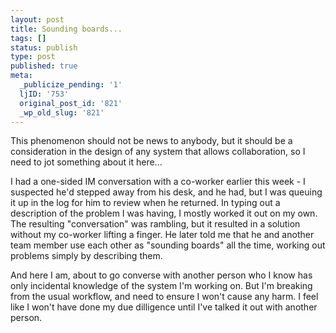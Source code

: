 ```yaml
---
layout: post
title: Sounding boards...
tags: []
status: publish
type: post
published: true
meta:
  _publicize_pending: '1'
  ljID: '753'
  original_post_id: '821'
  _wp_old_slug: '821'
---
```

This phenomenon should not be news to anybody, but it should be a consideration in the design of any system that allows collaboration, so I need to jot something about it here...

I had a one-sided IM conversation with a co-worker earlier this week - I suspected he'd stepped away from his desk, and he had, but I was queuing it up in the log for him to review when he returned.  In typing out a description of the problem I was having, I mostly worked it out on my own.  The resulting "conversation" was rambling, but it resulted in a solution without my co-worker lifting a finger.  He later told me that he and another team member use each other as "sounding boards" all the time, working out problems simply by describing them.

And here I am, about to go converse with another person who I know has only incidental knowledge of the system I'm working on.  But I'm breaking from the usual workflow, and need to ensure I won't cause any harm.  I feel like I won't have done my due dilligence until I've talked it out with another person.
